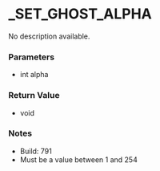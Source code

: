 # _SET_GHOST_ALPHA

No description available.

### Parameters
* int alpha

### Return Value
* void

### Notes
* Build: 791
* Must be a value between 1 and 254

